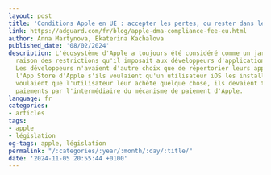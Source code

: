 ```yaml
---
layout: post
title: 'Conditions Apple en UE : accepter les pertes, ou rester dans les murs'
link: https://adguard.com/fr/blog/apple-dma-compliance-fee-eu.html
author: Anna Martynova, Ekaterina Kachalova
published_date: '08/02/2024'
description: L'écosystème d'Apple a toujours été considéré comme un jardin clos en
  raison des restrictions qu'il imposait aux développeurs d'applications et aux utilisateurs.
  Les développeurs n'avaient d'autre choix que de répertorier leurs applications sur
  l'App Store d'Apple s'ils voulaient qu'un utilisateur iOS les installe. Et s'ils
  voulaient que l'utilisateur leur achète quelque chose, ils devaient traiter les
  paiements par l'intermédiaire du mécanisme de paiement d'Apple.
language: fr
categories:
- articles
tags:
- apple
- législation
og-tags: apple, législation
permalink: "/:categories/:year/:month/:day/:title/"
date: '2024-11-05 20:55:44 +0100'
---
```

